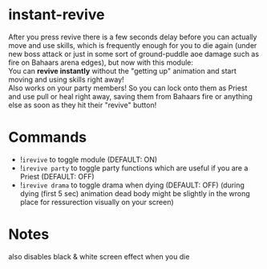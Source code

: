 # instant-revive


After you press revive there is a few seconds delay before you can actually move and use skills, which is frequently enough for you to die again (under new boss attack or just in some sort of ground-puddle aoe damage such as fire on Bahaars arena edges), but now with this module:  
You can **revive instantly** without the "getting up" animation and start moving and using skills right away!  
Also works on your party members! So you can lock onto them as Priest and use pull or heal right away, saving them from Bahaars fire or anything else as soon as they hit their "revive" button!  

# Commands  
- !`irevive` to toggle module (DEFAULT: ON)  
- !`irevive party` to toggle party functions which are useful if you are a Priest (DEFAULT: OFF)  
- !`irevive drama` to toggle drama when dying (DEFAULT: OFF) (during dying (first 5 sec) animation dead body might be slightly in the wrong place for ressurection visually on your screen)   

# Notes

also disables black & white screen effect when you die  
